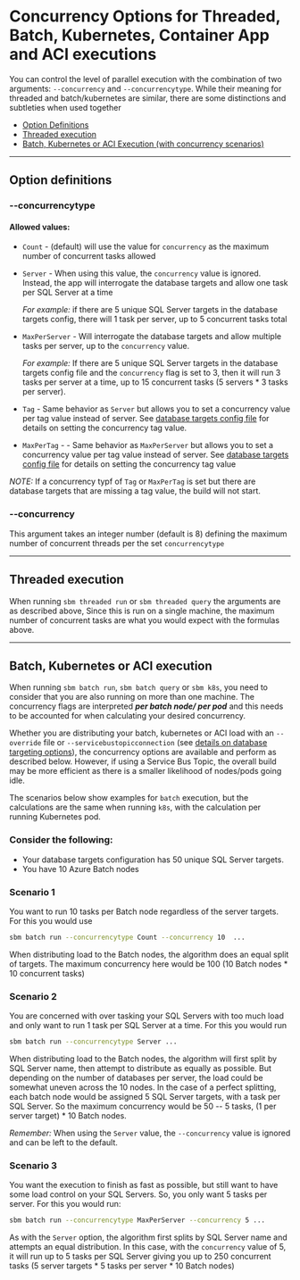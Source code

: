 # Concurrency Options for Threaded, Batch, Kubernetes, Container App and ACI executions

You can control the level of parallel execution with the combination of two arguments: `--concurrency` and `--concurrencytype`. While their meaning for threaded and batch/kubernetes are similar, there are some distinctions and subtleties when used together


- [Option Definitions](#option-definitions)
- [Threaded execution](#threaded-execution)
- [Batch, Kubernetes or ACI Execution (with concurrency scenarios)](#batch-kubernetes-or-aci-execution)

----


## Option definitions

### --concurrencytype

#### Allowed values:

- `Count` - (default) will use the value for `concurrency` as the maximum number of concurrent tasks allowed
- `Server` - When using this value, the `concurrency` value is ignored. Instead, the app will interrogate the database targets and allow one task per SQL Server at a time

    _For example:_ if there are 5 unique SQL Server targets in the database targets config, there will 1 task per server, up to 5 concurrent tasks total

- `MaxPerServer` - Will interrogate the database targets and allow multiple tasks per server, up to the `concurrency` value.

    _For example:_ If there are 5 unique SQL Server targets in the database targets config file and the `concurrency` flag is set to 3, then it will run 3 tasks per server at a time, up to 15 concurrent tasks (5 servers * 3 tasks per server).

- `Tag` - Same behavior as `Server` but allows you to set a concurrency value per tag value instead of server. See [database targets config file](override_options.md) for details on setting the concurrency tag value.

- `MaxPerTag` -  - Same behavior as `MaxPerServer` but allows you to set a concurrency value per tag value instead of server.  See [database targets config file](override_options.md) for details on setting the concurrency tag value

*NOTE:* If a concurrency typf of `Tag` or `MaxPerTag` is set but there are database targets that are missing a tag value, the build will not start. 


### --concurrency

This argument takes an integer number (default is 8) defining the maximum number of concurrent threads per the set `concurrencytype`

----

## Threaded execution

When running  `sbm threaded run` or `sbm threaded query` the arguments are as described above, Since this is run on a single machine, the maximum number of concurrent tasks are what you would expect with the formulas above.

----

## Batch, Kubernetes or ACI execution

When running `sbm batch run`,  `sbm batch query` or `sbm k8s`, you need to consider that you are also running on more than one machine. The concurrency flags are interpreted **_per batch node/ per pod_** and this needs to be accounted for when calculating your desired concurrency.

Whether you are distributing your batch, kubernetes or ACI load with an `--override` file or `--servicebustopicconnection` (see [details on database targeting options](override_options.md)), the concurrency options are available and perform as described below. However, if using a Service Bus Topic, the overall build may be more efficient as there is a smaller likelihood of nodes/pods going idle.

The scenarios below show examples for `batch` execution, but the calculations are the same when running `k8s`, with the calculation per running Kubernetes pod.

### Consider the following:

- Your database targets configuration has 50 unique SQL Server targets.
- You have 10 Azure Batch nodes

### Scenario 1

You want to run 10 tasks per Batch node regardless of the server targets. For this you would use

``` bash
sbm batch run --concurrencytype Count --concurrency 10  ...
```

When distributing load to the Batch nodes, the algorithm does an equal split of targets. The maximum concurrency here would be 100 (10 Batch nodes * 10 concurrent tasks)

### Scenario 2

You are concerned with over tasking your SQL Servers with too much load and only want to run 1 task per SQL Server at a time. For this you would run

``` bash
sbm batch run --concurrencytype Server ...
```

When distributing load to the Batch nodes, the algorithm will first split by SQL Server name, then attempt to distribute as equally as possible. But depending on the number of databases per server, the load could be somewhat uneven across the 10 nodes. In the case of a perfect splitting, each batch node would be assigned 5 SQL Server targets, with a task per SQL Server. So the maximum concurrency would be 50 -- 5 tasks, (1 per server target) * 10 Batch nodes.

_Remember:_ When using the `Server` value, the `--concurrency` value is ignored and can be left to the default.

### Scenario 3

You want the execution to finish as fast as possible, but still want to have some load control on your SQL Servers. So, you only want 5 tasks per server. For this you would run:

``` bash
sbm batch run --concurrencytype MaxPerServer --concurrency 5 ...
```

As with the `Server` option, the algorithm first splits by SQL Server name and attempts an equal distribution. In this case, with the `concurrency` value of 5, it will run up to 5 tasks per SQL Server giving you up to 250 concurrent tasks (5 server targets * 5 tasks per server * 10 Batch nodes)

